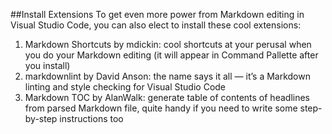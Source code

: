 ##Install Extensions
To get even more power from Markdown editing in Visual Studio Code, you can also elect to install these cool extensions:
1. Markdown Shortcuts by mdickin: cool shortcuts at your perusal when you do your Markdown editing (it will appear in Command Pallette after you install)
2. markdownlint by David Anson: the name says it all — it’s a Markdown linting and style checking for Visual Studio Code
3. Markdown TOC by AlanWalk: generate table of contents of headlines from parsed Markdown file, quite handy if you need to write some step-by-step instructions too
